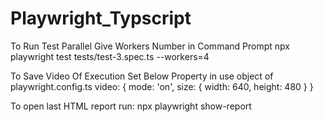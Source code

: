 # Playwright_Typscript
To Run Test Parallel Give Workers Number in Command Prompt
npx playwright test tests/test-3.spec.ts --workers=4

To Save Video Of Execution 
Set Below Property in use object of playwright.config.ts
video: {
    mode: 'on',
    size: { width: 640, height: 480 }
}

To open last HTML report run:
npx playwright show-report
